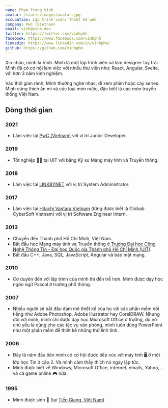 ```yaml
---
name: Phạm Trọng Vinh
avatar: /static/images/avatar.jpg
occupation: Lập trình viên/ Thiết kế web
company: PwC (Vietnam)
email: vinh@vinh.dev
twitter: https://twitter.com/vinhphh
facebook: https://www.facebook.com/vinhphh
linkedin: https://www.linkedin.com/in/vinhphm/
github: https://github.com/vinhphm
---
```


Xin chào, mình là Vinh. Mình là một lập trình viên và làm designer tay trái. Mình đã có cơ hội làm việc với nhiều thư viện như: React, Angular, Svelte, với hơn 3 năm kinh nghiệm.

Vào thời gian rảnh, Mình thường nghe nhạc, đi xem phim hoặc cày series. Mình cũng thích ăn mì và các loại món nước, đặc biệt là các món truyền thống Việt Nam.

## Dòng thời gian

### 2021

- Làm việc tại [PwC (Vietnam)](https://www.pwc.com/vn/) với vị trí Junior Developer.

### 2019

- Tốt nghiệp 👨‍🎓 tại UIT với bằng Kỹ sư Mạng máy tính và Truyền thông.

### 2018

- Làm việc tại [LINKBYNET](https://www.linkbynet.com/) với vị trí System Administrator.

### 2017

- Làm việc tại [Hitachi Vantara Vietnam](https://www.globalcybersoft.com/) (từng được biết là Globab CyberSoft Vietnam) với vị trí Software Engineer Intern.

### 2013

- Chuyển đến Thành phố Hồ Chí Minh, Việt Nam.
- Bắt đầu học Mạng máy tính và Truyền thông ở [Trường Đại học Công Nghệ Thông Tin - Đại học Quốc gia Thành phố Hồ Chí Minh (UIT)](https://www.uit.edu.vn/).
- Bắt đầu C++, Java, SQL, JavaScript, Angular và bảo mật mạng.

### 2010

- Cơ duyên đến với lập trình của mình thì đến trễ hơn. Mình được dạy học ngôn ngữ Pascal ở trường phổ thông.

### 2007

- Nhiều người sẽ bắt đầu đam mê thiết kế của họ với các phần mềm nổi tiếng như Adobe Photoshop, Adobe Illustrator hay CorelDRAW. Nhưng đối với mình, mình chỉ được dạy học Microsoft Office ở trường, dù nó chủ yếu là dùng cho các tác vụ văn phòng, mình luôn dùng PowerPoint như một phần mềm để thiết kế những thứ linh tinh.

### 2006

- Đây là năm đầu tiên mình có cơ hội được tiếp xúc với máy tính 🖥 ở một lớp học Tin ở cấp 2. Và mình cảm thấy thích nó ngay lập tức.
- Mình được biết về Windows, Microsoft Office, internet, emails, Yahoo,... và cả game online 🎮 nữa.

### 1995

- Mình được sinh 👶 (tại [Tiền Giang, Việt Nam](https://en.wikipedia.org/wiki/Ti%E1%BB%81n_Giang_province))
